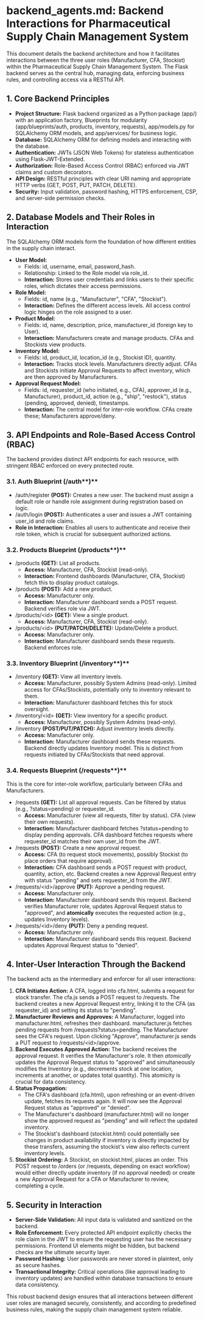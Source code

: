 # **backend\_agents.md: Backend Interactions for Pharmaceutical Supply Chain Management System**

This document details the backend architecture and how it facilitates interactions between the three user roles (Manufacturer, CFA, Stockist) within the Pharmaceutical Supply Chain Management System. The Flask backend serves as the central hub, managing data, enforcing business rules, and controlling access via a RESTful API.

## **1\. Core Backend Principles**

* **Project Structure:** Flask backend organized as a Python package (app/) with an application factory, Blueprints for modularity (app/blueprints/auth, products, inventory, requests), app/models.py for SQLAlchemy ORM models, and app/services/ for business logic.  
* **Database:** SQLAlchemy ORM for defining models and interacting with the database.  
* **Authentication:** JWTs (JSON Web Tokens) for stateless authentication using Flask-JWT-Extended.  
* **Authorization:** Role-Based Access Control (RBAC) enforced via JWT claims and custom decorators.  
* **API Design:** RESTful principles with clear URI naming and appropriate HTTP verbs (GET, POST, PUT, PATCH, DELETE).  
* **Security:** Input validation, password hashing, HTTPS enforcement, CSP, and server-side permission checks.

## **2\. Database Models and Their Roles in Interaction**

The SQLAlchemy ORM models form the foundation of how different entities in the supply chain interact.

* **User Model:**  
  * Fields: id, username, email, password\_hash.  
  * Relationship: Linked to the Role model via role\_id.  
  * **Interaction:** Stores user credentials and links users to their specific roles, which dictates their access permissions.  
* **Role Model:**  
  * Fields: id, name (e.g., "Manufacturer", "CFA", "Stockist").  
  * **Interaction:** Defines the different access levels. All access control logic hinges on the role assigned to a user.  
* **Product Model:**  
  * Fields: id, name, description, price, manufacturer\_id (foreign key to User).  
  * **Interaction:** Manufacturers create and manage products. CFAs and Stockists view products.  
* **Inventory Model:**  
  * Fields: id, product\_id, location\_id (e.g., Stockist ID), quantity.  
  * **Interaction:** Tracks stock levels. Manufacturers directly adjust. CFAs and Stockists initiate Approval Requests to affect inventory, which are then approved by Manufacturers.  
* **Approval Request Model:**  
  * Fields: id, requester\_id (who initiated, e.g., CFA), approver\_id (e.g., Manufacturer), product\_id, action (e.g., "ship", "restock"), status (pending, approved, denied), timestamps.  
  * **Interaction:** The central model for inter-role workflow. CFAs create these; Manufacturers approve/deny.

## **3\. API Endpoints and Role-Based Access Control (RBAC)**

The backend provides distinct API endpoints for each resource, with stringent RBAC enforced on every protected route.

### **3.1. Auth Blueprint (**/auth**)**

* /auth/register **(POST):** Creates a new user. The backend must assign a default role or handle role assignment during registration based on logic.  
* /auth/login **(POST):** Authenticates a user and issues a JWT containing user\_id and role claims.  
* **Role in Interaction:** Enables all users to authenticate and receive their role token, which is crucial for subsequent authorized actions.

### **3.2. Products Blueprint (**/products**)**

* /products **(GET):** List all products.  
  * **Access:** Manufacturer, CFA, Stockist (read-only).  
  * **Interaction:** Frontend dashboards (Manufacturer, CFA, Stockist) fetch this to display product catalogs.  
* /products **(POST):** Add a new product.  
  * **Access:** Manufacturer only.  
  * **Interaction:** Manufacturer dashboard sends a POST request. Backend verifies role via JWT.  
* /products/\<id\> **(GET):** View a single product.  
  * **Access:** Manufacturer, CFA, Stockist (read-only).  
* /products/\<id\> **(PUT/PATCH/DELETE):** Update/Delete a product.  
  * **Access:** Manufacturer only.  
  * **Interaction:** Manufacturer dashboard sends these requests. Backend enforces role.

### **3.3. Inventory Blueprint (**/inventory**)**

* /inventory **(GET):** View all inventory levels.  
  * **Access:** Manufacturer, possibly System Admins (read-only). Limited access for CFAs/Stockists, potentially only to inventory relevant to them.  
  * **Interaction:** Manufacturer dashboard fetches this for stock oversight.  
* /inventory/\<id\> **(GET):** View inventory for a specific product.  
  * **Access:** Manufacturer, possibly System Admins (read-only).  
* /inventory **(POST/PUT/PATCH):** Adjust inventory levels directly.  
  * **Access:** Manufacturer only.  
  * **Interaction:** Manufacturer dashboard sends these requests. Backend directly updates Inventory model. This is distinct from requests initiated by CFAs/Stockists that need approval.

### **3.4. Requests Blueprint (**/requests**)**

This is the core for inter-role workflow, particularly between CFAs and Manufacturers.

* /requests **(GET):** List all approval requests. Can be filtered by status (e.g., ?status=pending) or requester\_id.  
  * **Access:** Manufacturer (view all requests, filter by status). CFA (view their own requests).  
  * **Interaction:** Manufacturer dashboard fetches ?status=pending to display pending approvals. CFA dashboard fetches requests where requester\_id matches their own user\_id from the JWT.  
* /requests **(POST):** Create a new approval request.  
  * **Access:** CFA (to request stock movements), possibly Stockist (to place orders that require approval).  
  * **Interaction:** CFA dashboard sends a POST request with product, quantity, action, etc. Backend creates a new Approval Request entry with status "pending" and sets requester\_id from the JWT.  
* /requests/\<id\>/approve **(PUT):** Approve a pending request.  
  * **Access:** Manufacturer only.  
  * **Interaction:** Manufacturer dashboard sends this request. Backend verifies Manufacturer role, updates Approval Request status to "approved", and **atomically** executes the requested action (e.g., updates Inventory levels).  
* /requests/\<id\>/deny **(PUT):** Deny a pending request.  
  * **Access:** Manufacturer only.  
  * **Interaction:** Manufacturer dashboard sends this request. Backend updates Approval Request status to "denied".

## **4\. Inter-User Interaction Through the Backend**

The backend acts as the intermediary and enforcer for all user interactions:

1. **CFA Initiates Action:** A CFA, logged into cfa.html, submits a request for stock transfer. The cfa.js sends a POST request to /requests. The backend creates a new Approval Request entry, linking it to the CFA (as requester\_id) and setting its status to "pending".  
2. **Manufacturer Reviews and Approves:** A Manufacturer, logged into manufacturer.html, refreshes their dashboard. manufacturer.js fetches pending requests from /requests?status=pending. The Manufacturer sees the CFA's request. Upon clicking "Approve", manufacturer.js sends a PUT request to /requests/\<id\>/approve.  
3. **Backend Executes Approved Action:** The backend receives the approval request. It verifies the Manufacturer's role. It then *atomically* updates the Approval Request status to "approved" and simultaneously modifies the Inventory (e.g., decrements stock at one location, increments at another, or updates total quantity). This atomicity is crucial for data consistency.  
4. **Status Propagation:**  
   * The CFA's dashboard (cfa.html), upon refreshing or an event-driven update, fetches its requests again. It will now see the Approval Request status as "approved" or "denied".  
   * The Manufacturer's dashboard (manufacturer.html) will no longer show the approved request as "pending" and will reflect the updated inventory.  
   * The Stockist's dashboard (stockist.html) could potentially see changes in product availability if inventory is directly impacted by these transfers, assuming the stockist's view also reflects current inventory levels.  
5. **Stockist Ordering:** A Stockist, on stockist.html, places an order. This POST request to /orders (or /requests, depending on exact workflow) would either directly update inventory (if no approval needed) or create a new Approval Request for a CFA or Manufacturer to review, completing a cycle.

## **5\. Security in Interaction**

* **Server-Side Validation:** All input data is validated and sanitized on the backend.  
* **Role Enforcement:** Every protected API endpoint explicitly checks the role claim in the JWT to ensure the requesting user has the necessary permissions. Frontend UI elements might be hidden, but backend checks are the ultimate security layer.  
* **Password Hashing:** User passwords are never stored in plaintext, only as secure hashes.  
* **Transactional Integrity:** Critical operations (like approval leading to inventory updates) are handled within database transactions to ensure data consistency.

This robust backend design ensures that all interactions between different user roles are managed securely, consistently, and according to predefined business rules, making the supply chain management system reliable.
